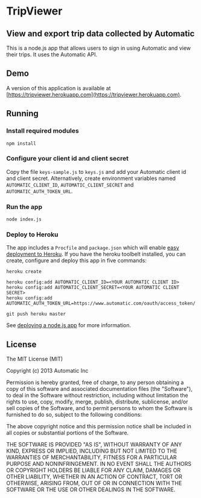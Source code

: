 # TripViewer

## View and export trip data collected by Automatic

This is a node.js app that allows users to sign in using Automatic and view their trips.  It uses the Automatic API.

## Demo

A version of this application is available at [https://tripviewer.herokuapp.com](https://tripviewer.herokuapp.com).

## Running

### Install required modules

    npm install

### Configure your client id and client secret

Copy the file `keys-sample.js` to `keys.js` and add your Automatic client id and client secret.  Alternatively, create environment variables named `AUTOMATIC_CLIENT_ID`, `AUTOMATIC_CLIENT_SECRET` and `AUTOMATIC_AUTH_TOKEN_URL`.

### Run the app

    node index.js

### Deploy to Heroku

The app includes a `Procfile` and `package.json` which will enable [easy deployment to Heroku](https://devcenter.heroku.com/articles/getting-started-with-nodejs#deploy-your-application-to-heroku).  If you have the heroku toolbelt installed, you can create, configure and deploy this app in five commands:

    heroku create

    heroku config:add AUTOMATIC_CLIENT_ID=<YOUR AUTOMATIC CLIENT ID>
    heroku config:add AUTOMATIC_CLIENT_SECRET=<YOUR AUTOMATIC CLIENT SECRET>
    heroku config:add AUTOMATIC_AUTH_TOKEN_URL=https://www.automatic.com/oauth/access_token/

    git push heroku master


See [deploying a node.js app](https://devcenter.heroku.com/articles/getting-started-with-nodejs#deploy-your-application-to-heroku) for more information.

## License

The MIT License (MIT)

Copyright (c) 2013 Automatic Inc

Permission is hereby granted, free of charge, to any person obtaining a copy
of this software and associated documentation files (the "Software"), to deal
in the Software without restriction, including without limitation the rights
to use, copy, modify, merge, publish, distribute, sublicense, and/or sell
copies of the Software, and to permit persons to whom the Software is
furnished to do so, subject to the following conditions:

The above copyright notice and this permission notice shall be included in
all copies or substantial portions of the Software.

THE SOFTWARE IS PROVIDED "AS IS", WITHOUT WARRANTY OF ANY KIND, EXPRESS OR
IMPLIED, INCLUDING BUT NOT LIMITED TO THE WARRANTIES OF MERCHANTABILITY,
FITNESS FOR A PARTICULAR PURPOSE AND NONINFRINGEMENT. IN NO EVENT SHALL THE
AUTHORS OR COPYRIGHT HOLDERS BE LIABLE FOR ANY CLAIM, DAMAGES OR OTHER
LIABILITY, WHETHER IN AN ACTION OF CONTRACT, TORT OR OTHERWISE, ARISING FROM,
OUT OF OR IN CONNECTION WITH THE SOFTWARE OR THE USE OR OTHER DEALINGS IN
THE SOFTWARE.
